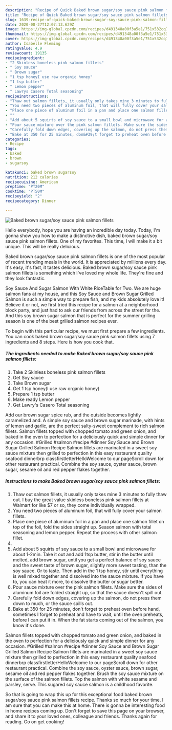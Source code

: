 ```yaml
---
description: "Recipe of Quick Baked brown sugar/soy sauce pink salmon fillets"
title: "Recipe of Quick Baked brown sugar/soy sauce pink salmon fillets"
slug: 1639-recipe-of-quick-baked-brown-sugar-soy-sauce-pink-salmon-fillets
date: 2020-08-27T12:07:13.629Z
image: https://img-global.cpcdn.com/recipes/d491348a00f3a5e1/751x532cq70/baked-brown-sugarsoy-sauce-pink-salmon-fillets-recipe-main-photo.jpg
thumbnail: https://img-global.cpcdn.com/recipes/d491348a00f3a5e1/751x532cq70/baked-brown-sugarsoy-sauce-pink-salmon-fillets-recipe-main-photo.jpg
cover: https://img-global.cpcdn.com/recipes/d491348a00f3a5e1/751x532cq70/baked-brown-sugarsoy-sauce-pink-salmon-fillets-recipe-main-photo.jpg
author: Isabelle Fleming
ratingvalue: 4.9
reviewcount: 19135
recipeingredient:
- "2 Skinless boneless pink salmon fillets"
- " Soy sauce"
- " Brown sugar"
- "1 tsp honeyI use raw organic honey"
- "1 tsp butter"
- " Lemon pepper"
- " Lawrys Casero Total seasoning"
recipeinstructions:
- "Thaw out salmon fillets, it usually only takes mine 3 minutes to fully thaw out. I buy the great value skinless boneless pink salmon fillets at Walmart for like $7 or so, they come individually wrapped."
- "You need two pieces of aluminum foil, that will fully cover your salmon fillets."
- "Place one piece of aluminum foil in a pan and place one salmon fillet on top of the foil, fold the sides straight up. Season salmon with total seasoning and lemon pepper. Repeat the process with other salmon fillet."
- ""
- "Add about 5 squirts of soy sauce to a small bowl and microwave for about 1-2min. Take it out and add 1tsp butter, stir in the butter until melted, add brown sugar, until you get a perfect balance of soy sauce and the sweet taste of brown sugar, slightly more sweet tasting, than the soy sauce. Or to taste. Then add in the 1 tsp honey, stir until everything is well mixed together and dissolved into the sauce mixture. If you have to, you can heat it more, to dissolve the butter or sugar better."
- "Pour sauce mixture over the pink salmon fillets. Make sure the sides of aluminum foil are folded straight up, so that the sauce doesn&#39;t spill out."
- "Carefully fold down edges, covering up the salmon, do not press them down to much, or the sauce spills out."
- "Bake at 350 for 25 minutes, don&#39;t forget to preheat oven before hand, sometimes I forget to preheat and have to wait, until the oven preheats, before I can put it in. When the fat starts coming out of the salmon, you know it&#39;s done."
categories:
- Recipe
tags:
- baked
- brown
- sugarsoy

katakunci: baked brown sugarsoy 
nutrition: 212 calories
recipecuisine: American
preptime: "PT20M"
cooktime: "PT50M"
recipeyield: "2"
recipecategory: Dinner

---
```



![Baked brown sugar/soy sauce pink salmon fillets](https://img-global.cpcdn.com/recipes/d491348a00f3a5e1/751x532cq70/baked-brown-sugarsoy-sauce-pink-salmon-fillets-recipe-main-photo.jpg)

Hello everybody, hope you are having an incredible day today. Today, I'm gonna show you how to make a distinctive dish, baked brown sugar/soy sauce pink salmon fillets. One of my favorites. This time, I will make it a bit unique. This will be really delicious.

Baked brown sugar/soy sauce pink salmon fillets is one of the most popular of recent trending meals in the world. It is appreciated by millions every day. It's easy, it's fast, it tastes delicious. Baked brown sugar/soy sauce pink salmon fillets is something which I've loved my whole life. They're fine and they look fantastic.

Soy Sauce And Sugar Salmon With White RiceTable for Two. We are huge salmon fans at my house, and this Soy Sauce and Brown Sugar Grilled Salmon is such a simple way to prepare fish, and my kids absolutely love it! Believe it or not, we first tried this recipe for a salmon at a neighborhood block party, and just had to ask our friends from across the street for the. And this soy brown sugar salmon that is perfect for the summer grilling season is one of the best grilled salmon recipes ever.


To begin with this particular recipe, we must first prepare a few ingredients. You can cook baked brown sugar/soy sauce pink salmon fillets using 7 ingredients and 8 steps. Here is how you cook that.

<!--inarticleads1-->

##### The ingredients needed to make Baked brown sugar/soy sauce pink salmon fillets:

1. Take 2 Skinless boneless pink salmon fillets
1. Get  Soy sauce
1. Take  Brown sugar
1. Get 1 tsp honey(I use raw organic honey)
1. Prepare 1 tsp butter
1. Make ready  Lemon pepper
1. Get  Lawry&#39;s Casero Total seasoning


Add our brown sugar spice rub, and the outside becomes lightly caramelized and. A simple soy sauce and brown sugar marinade, with hints of lemon and garlic, are the perfect salty-sweet complement to rich salmon fillets. Salmon fillets topped with chopped tomato and green onion, and baked in the oven to perfection for a deliciously quick and simple dinner for any occasion. #Grilled #salmon #recipe #dinner Soy Sauce and Brown Sugar Grilled Salmon Recipe Salmon fillets are marinated in a sweet soy sauce mixture then grilled to perfection in this easy restaurant quality seafood dinnerbrp classfirstletterHelloWelcome to our pageScroll down for other restaurant practical. Combine the soy sauce, oyster sauce, brown sugar, sesame oil and red pepper flakes together. 

<!--inarticleads2-->

##### Instructions to make Baked brown sugar/soy sauce pink salmon fillets:

1. Thaw out salmon fillets, it usually only takes mine 3 minutes to fully thaw out. I buy the great value skinless boneless pink salmon fillets at Walmart for like $7 or so, they come individually wrapped.
1. You need two pieces of aluminum foil, that will fully cover your salmon fillets.
1. Place one piece of aluminum foil in a pan and place one salmon fillet on top of the foil, fold the sides straight up. Season salmon with total seasoning and lemon pepper. Repeat the process with other salmon fillet.
1. 
1. Add about 5 squirts of soy sauce to a small bowl and microwave for about 1-2min. Take it out and add 1tsp butter, stir in the butter until melted, add brown sugar, until you get a perfect balance of soy sauce and the sweet taste of brown sugar, slightly more sweet tasting, than the soy sauce. Or to taste. Then add in the 1 tsp honey, stir until everything is well mixed together and dissolved into the sauce mixture. If you have to, you can heat it more, to dissolve the butter or sugar better.
1. Pour sauce mixture over the pink salmon fillets. Make sure the sides of aluminum foil are folded straight up, so that the sauce doesn&#39;t spill out.
1. Carefully fold down edges, covering up the salmon, do not press them down to much, or the sauce spills out.
1. Bake at 350 for 25 minutes, don&#39;t forget to preheat oven before hand, sometimes I forget to preheat and have to wait, until the oven preheats, before I can put it in. When the fat starts coming out of the salmon, you know it&#39;s done.


Salmon fillets topped with chopped tomato and green onion, and baked in the oven to perfection for a deliciously quick and simple dinner for any occasion. #Grilled #salmon #recipe #dinner Soy Sauce and Brown Sugar Grilled Salmon Recipe Salmon fillets are marinated in a sweet soy sauce mixture then grilled to perfection in this easy restaurant quality seafood dinnerbrp classfirstletterHelloWelcome to our pageScroll down for other restaurant practical. Combine the soy sauce, oyster sauce, brown sugar, sesame oil and red pepper flakes together. Brush the soy sauce mixture on the surface of the salmon fillets. Top the salmon with white sesame and parsley, serve. This sugared soy sauce salmon is a childhood favorite. 

So that is going to wrap this up for this exceptional food baked brown sugar/soy sauce pink salmon fillets recipe. Thanks so much for your time. I am sure that you can make this at home. There is gonna be interesting food in home recipes coming up. Don't forget to save this page on your browser, and share it to your loved ones, colleague and friends. Thanks again for reading. Go on get cooking!
